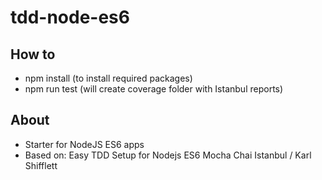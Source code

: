# tdd-node-es6
## How to
* npm install (to install required packages)
* npm run test (will create coverage folder with Istanbul reports)
## About
* Starter for NodeJS ES6 apps
* Based on: Easy TDD Setup for Nodejs ES6 Mocha Chai Istanbul / Karl Shifflett
